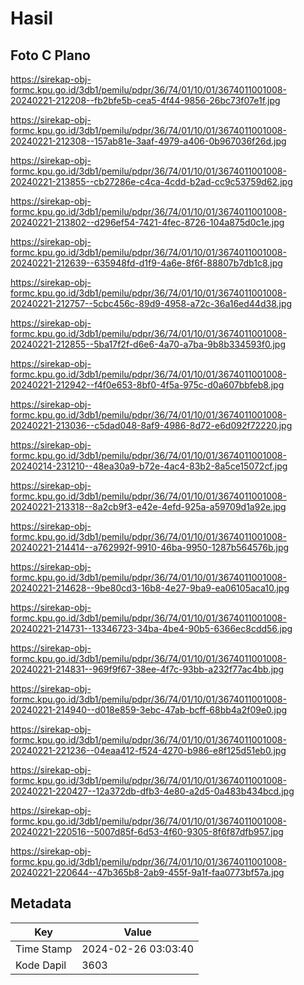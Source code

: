 # Hasil

## Foto C Plano

https://sirekap-obj-formc.kpu.go.id/3db1/pemilu/pdpr/36/74/01/10/01/3674011001008-20240221-212208--fb2bfe5b-cea5-4f44-9856-26bc73f07e1f.jpg

https://sirekap-obj-formc.kpu.go.id/3db1/pemilu/pdpr/36/74/01/10/01/3674011001008-20240221-212308--157ab81e-3aaf-4979-a406-0b967036f26d.jpg

https://sirekap-obj-formc.kpu.go.id/3db1/pemilu/pdpr/36/74/01/10/01/3674011001008-20240221-213855--cb27286e-c4ca-4cdd-b2ad-cc9c53759d62.jpg

https://sirekap-obj-formc.kpu.go.id/3db1/pemilu/pdpr/36/74/01/10/01/3674011001008-20240221-213802--d296ef54-7421-4fec-8726-104a875d0c1e.jpg

https://sirekap-obj-formc.kpu.go.id/3db1/pemilu/pdpr/36/74/01/10/01/3674011001008-20240221-212639--635948fd-d1f9-4a6e-8f6f-88807b7db1c8.jpg

https://sirekap-obj-formc.kpu.go.id/3db1/pemilu/pdpr/36/74/01/10/01/3674011001008-20240221-212757--5cbc456c-89d9-4958-a72c-36a16ed44d38.jpg

https://sirekap-obj-formc.kpu.go.id/3db1/pemilu/pdpr/36/74/01/10/01/3674011001008-20240221-212855--5ba17f2f-d6e6-4a70-a7ba-9b8b334593f0.jpg

https://sirekap-obj-formc.kpu.go.id/3db1/pemilu/pdpr/36/74/01/10/01/3674011001008-20240221-212942--f4f0e653-8bf0-4f5a-975c-d0a607bbfeb8.jpg

https://sirekap-obj-formc.kpu.go.id/3db1/pemilu/pdpr/36/74/01/10/01/3674011001008-20240221-213036--c5dad048-8af9-4986-8d72-e6d092f72220.jpg

https://sirekap-obj-formc.kpu.go.id/3db1/pemilu/pdpr/36/74/01/10/01/3674011001008-20240214-231210--48ea30a9-b72e-4ac4-83b2-8a5ce15072cf.jpg

https://sirekap-obj-formc.kpu.go.id/3db1/pemilu/pdpr/36/74/01/10/01/3674011001008-20240221-213318--8a2cb9f3-e42e-4efd-925a-a59709d1a92e.jpg

https://sirekap-obj-formc.kpu.go.id/3db1/pemilu/pdpr/36/74/01/10/01/3674011001008-20240221-214414--a762992f-9910-46ba-9950-1287b564576b.jpg

https://sirekap-obj-formc.kpu.go.id/3db1/pemilu/pdpr/36/74/01/10/01/3674011001008-20240221-214628--9be80cd3-16b8-4e27-9ba9-ea06105aca10.jpg

https://sirekap-obj-formc.kpu.go.id/3db1/pemilu/pdpr/36/74/01/10/01/3674011001008-20240221-214731--13346723-34ba-4be4-90b5-6366ec8cdd56.jpg

https://sirekap-obj-formc.kpu.go.id/3db1/pemilu/pdpr/36/74/01/10/01/3674011001008-20240221-214831--969f9f67-38ee-4f7c-93bb-a232f77ac4bb.jpg

https://sirekap-obj-formc.kpu.go.id/3db1/pemilu/pdpr/36/74/01/10/01/3674011001008-20240221-214940--d018e859-3ebc-47ab-bcff-68bb4a2f09e0.jpg

https://sirekap-obj-formc.kpu.go.id/3db1/pemilu/pdpr/36/74/01/10/01/3674011001008-20240221-221236--04eaa412-f524-4270-b986-e8f125d51eb0.jpg

https://sirekap-obj-formc.kpu.go.id/3db1/pemilu/pdpr/36/74/01/10/01/3674011001008-20240221-220427--12a372db-dfb3-4e80-a2d5-0a483b434bcd.jpg

https://sirekap-obj-formc.kpu.go.id/3db1/pemilu/pdpr/36/74/01/10/01/3674011001008-20240221-220516--5007d85f-6d53-4f60-9305-8f6f87dfb957.jpg

https://sirekap-obj-formc.kpu.go.id/3db1/pemilu/pdpr/36/74/01/10/01/3674011001008-20240221-220644--47b365b8-2ab9-455f-9a1f-faa0773bf57a.jpg


## Metadata

| Key        | Value               |
| ---------- | ------------------- |
| Time Stamp | 2024-02-26 03:03:40 |
| Kode Dapil | 3603                |



